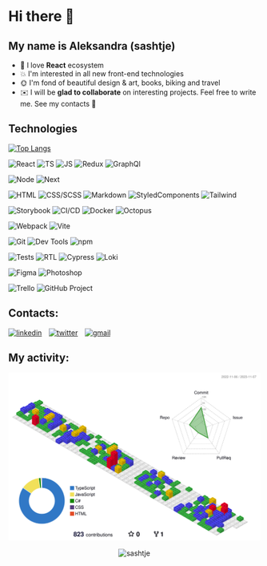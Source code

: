 # Hi there 👋

## My name is Aleksandra (sashtje)

- 💖 I love **React** ecosystem
- 💥 I'm interested in all new front-end technologies
- 🌞 I'm fond of beautiful design & art, books, biking and travel
- ✉️ I will be **glad to collaborate** on interesting projects. Feel free to write me. See my contacts :arrow_down_small:

## Technologies

[![Top Langs](https://github-readme-stats.vercel.app/api/top-langs/?username=sashtje&layout=compact)](https://github.com/anuraghazra/github-readme-stats)

![React](https://img.shields.io/badge/React-%23FF4500?style=flat) ![TS](https://img.shields.io/badge/TypeScript-blue?style=flat) ![JS](https://img.shields.io/badge/JavaScript-orange?style=flat) ![Redux](https://img.shields.io/badge/Redux-%23FF1493?style=flat) ![GraphQl](https://img.shields.io/badge/GraphQl-%23FFF8DC?style=flat)

![Node](https://img.shields.io/badge/Node-Lime?style=flat) ![Next](https://img.shields.io/badge/Next-%23dede07?style=flat)

![HTML](https://img.shields.io/badge/HTML-brightgreen?style=flat)  ![CSS/SCSS](https://img.shields.io/badge/CSS%2FSCSS-ff69b4?style=flat)  ![Markdown](https://img.shields.io/badge/Markdown-yellow?style=flat) ![StyledComponents](https://img.shields.io/badge/StyledComponents-%239704c4?style=flat) ![Tailwind](https://img.shields.io/badge/Tailwind-%2300bfff?style=flat)

![Storybook](https://img.shields.io/badge/Storybook-%23ffff63?style=flat) ![CI/CD](https://img.shields.io/badge/CI/CD-%2300A591?style=flat) ![Docker](https://img.shields.io/badge/Docker-%23FFF8DC?style=flat) ![Octopus](https://img.shields.io/badge/Octopus-%2300A591?style=flat)

![Webpack](https://img.shields.io/badge/Webpack-%2300A591?style=flat) ![Vite](https://img.shields.io/badge/Vite-%23FF4500?style=flat) 

![Git](https://img.shields.io/badge/Git-%23F2552C?style=flat)  ![Dev Tools](https://img.shields.io/badge/Dev%20Tools-%239704c4?style=flat)  ![npm](https://img.shields.io/badge/npm-%23ADFF2F?style=flat)

![Tests](https://img.shields.io/badge/Jest-%23D65076?style=flat)  ![RTL](https://img.shields.io/badge/React%20Testing%20Library-%23E94B3C?style=flat) ![Cypress](https://img.shields.io/badge/Cypress-%23E2FF00?style=flat) ![Loki](https://img.shields.io/badge/Loki-%23E94B3C?style=flat)

![Figma](https://img.shields.io/badge/Figma-%23FFF8DC?style=flat)  ![Photoshop](https://img.shields.io/badge/Photoshop-%2300bfff?style=flat)  

![Trello](https://img.shields.io/badge/Trello-%2300A591?style=flat)  ![GitHub Project](https://img.shields.io/badge/GitHub%20Project-%23FF4500?style=flat)

## Contacts:

<a href="https://www.linkedin.com/in/sashtje" target="_blank">![linkedin](https://user-images.githubusercontent.com/60893467/166714652-fd4f42b5-91bd-4859-a9ca-cc73faf7a506.svg)</a>&emsp;<a href="https://twitter.com/sashtje" target="_blank">![twitter](https://user-images.githubusercontent.com/60893467/166718649-640076b7-527a-48ac-af32-830acfb994c9.svg)</a>&emsp;<a href="mailto:sashtje.lefevre@gmail.com" target="_blank">![gmail](https://user-images.githubusercontent.com/60893467/166717361-8ddb1cd4-a140-44d0-8321-380ba9d9aaf8.svg)</a>

## My activity:
![contrib graph](./profile-3d-contrib/profile-gitblock.svg)



<p align="center"> <img src="https://komarev.com/ghpvc/?username=sashtje&label=Profile%20views&color=0e75b6&style=flat" alt="sashtje" /> </p>
